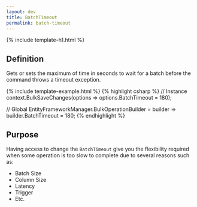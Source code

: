 ```yaml
---
layout: dev
title: BatchTimeout
permalink: batch-timeout
---
```


{% include template-h1.html %}

## Definition
Gets or sets the maximum of time in seconds to wait for a batch before the command throws a timeout exception. 

{% include template-example.html %} 
{% highlight csharp %}
// Instance
context.BulkSaveChanges(options => options.BatchTimeout = 180);

// Global
EntityFrameworkManager.BulkOperationBuilder = builder => builder.BatchTimeout = 180;
{% endhighlight %}

## Purpose
Having access to change the `BatchTimeout` give you the flexibility required when some operation is too slow to complete due to several reasons such as:
- Batch Size
- Column Size
- Latency
- Trigger
- Etc.